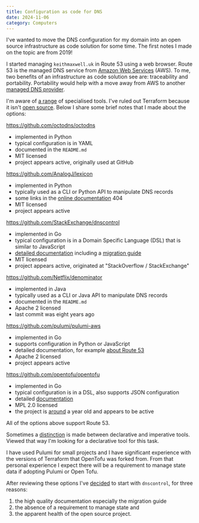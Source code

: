 ```yaml
---
title: Configuration as code for DNS
date: 2024-11-06
category: Computers
---
```


I've wanted to move the DNS configuration for my domain into an open source
infrastructure as code solution for some time. The first notes I made on the
topic are from 2019!

I started managing `keithmaxwell.uk` in Route 53 using a web browser. Route 53
is the managed DNS service from [Amazon Web Services] (AWS). To me, two benefits
of an infrastructure as code solution see are: traceability and portability.
Portability would help with a move away from AWS to another [managed
DNS provider].

[managed DNS provider]:
  https://en.wikipedia.org/wiki/List_of_managed_DNS_providers
[Amazon Web Services]: https://aws.amazon.com/

I'm aware of [a range] of specialised tools. I've ruled out Terraform because it
isn't [open source]. Below I share some brief notes that I made about the
options:

[open source]: https://opensource.org/osd

<https://github.com/octodns/octodns>

- implemented in Python
- typical configuration is in YAML
- documented in the `README.md`
- MIT licensed
- project appears active, originally used at GitHub

<https://github.com/AnalogJ/lexicon>

- implemented in Python
- typically used as a CLI or Python API to manipulate DNS records
- some links in the [online documentation] 404
- MIT licensed
- project appears active

<https://github.com/StackExchange/dnscontrol>

- implemented in Go
- typical configuration is in a Domain Specific Language (DSL) that is similar
  to JavaScript
- [detailed documentation] including a [migration guide]
- MIT licensed
- project appears active, originated at "StackOverflow / StackExchange"

[detailed documentation]:
  https://docs.dnscontrol.org/getting-started/getting-started

<https://github.com/Netflix/denominator>

- implemented in Java
- typically used as a CLI or Java API to manipulate DNS records
- documented in the `README.md`
- Apache 2 licensed
- last commit was eight years ago

<https://github.com/pulumi/pulumi-aws>

- implemented in Go
- supports configuration in Python or JavaScript
- detailed documentation, for example [about Route 53]
- Apache 2 licensed
- project appears active

[about Route 53]: https://www.pulumi.com/registry/packages/aws/api-docs/route53/

<https://github.com/opentofu/opentofu>

- implemented in Go
- typical configuration is in a DSL, also supports JSON configuration
- detailed [documentation]
- MPL 2.0 licensed
- the project is [around] a year old and appears to be active

[around]: https://www.theregister.com/2023/09/20/terraform_fork_opentf_opentofu/
[documentation]: https://opentofu.org/docs/

All of the options above support Route 53.

Sometimes a [distinction] is made between declarative and imperative tools.
Viewed that way I'm looking for a declarative tool for this task.

I have used Pulumi for small projects and I have significant experience with the
versions of Terraform that OpenTofu was forked from. From that personal
experience I expect there will be a requirement to manage state data if adopting
Pulumi or Open Tofu.

After reviewing these options I've [decided] to start with `dnscontrol`, for
three reasons:

1. the high quality documentation especially the migration guide
2. the absence of a requirement to manage state and
3. the apparent health of the open source project.

[decided]: https://github.com/maxwell-k/dotfiles/pull/121
[migration guide]: https://docs.dnscontrol.org/getting-started/migrating
[online documentation]: https://dns-lexicon.readthedocs.io/en/latest/
[distinction]: https://news.ycombinator.com/item?id=36675564
[a range]: https://github.com/AcalephStorage/awesome-devops/issues/8
